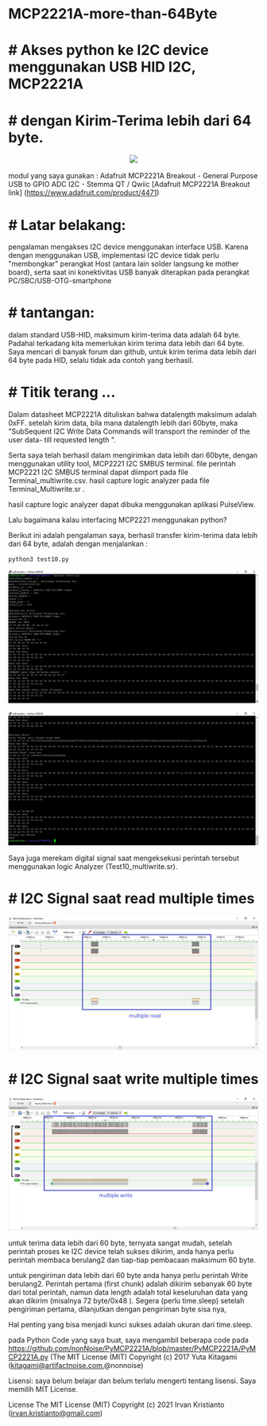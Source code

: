 # MCP2221A-more-than-64Byte


# # Akses python ke I2C device menggunakan USB HID I2C, MCP2221A
# # dengan Kirim-Terima lebih dari 64 byte.

<p align="center">
  <img src="img/Gambar01.png">
</p>

modul yang saya gunakan : Adafruit MCP2221A Breakout - General Purpose USB to GPIO ADC I2C - Stemma QT / Qwiic
[Adafruit MCP2221A Breakout link] (https://www.adafruit.com/product/4471)

# # Latar belakang:
pengalaman mengakses I2C device menggunakan interface USB. Karena dengan menggunakan USB, 
implementasi I2C device tidak perlu "membongkar" perangkat Host (antara lain solder langsung ke mother board), 
serta saat ini konektivitas USB banyak diterapkan pada perangkat PC/SBC/USB-OTG-smartphone

# # tantangan:
dalam standard USB-HID, maksimum kirim-terima data adalah 64 byte. Padahal terkadang kita memerlukan kirim terima data lebih dari 64 byte.
Saya mencari di banyak forum dan github, untuk kirim terima data lebih dari 64 byte pada HID, selalu tidak ada contoh yang berhasil.

# # Titik terang ... 
Dalam datasheet MCP2221A dituliskan bahwa datalength maksimum adalah 0xFF. 
setelah kirim data, bila mana datalength lebih dari 60byte, maka "SubSequent I2C Write Data Commands will transport the reminder of the user data- till requested length ".

Serta saya telah berhasil dalam mengirimkan data lebih dari 60byte, dengan menggunakan utility tool, MCP2221 I2C SMBUS terminal.
file perintah MCP2221 I2C SMBUS terminal dapat diimport pada file Terminal_multiwrite.csv.
hasil capture logic analyzer pada file Terminal_Multiwrite.sr .

hasil capture logic analyzer dapat dibuka menggunakan aplikasi PulseView.

Lalu bagaimana kalau interfacing MCP2221 menggunakan python?

Berikut ini adalah pengalaman saya, berhasil transfer kirim-terima data lebih dari 64 byte, adalah dengan menjalankan :

```
python3 test10.py
```

<p align="center">
  <img src="img/python01.png">
</p>


<p align="center">
  <img src="img/python02.png">
</p>


Saya juga merekam digital signal saat mengeksekusi perintah tersebut menggunakan logic Analyzer (Test10_multiwrite.sr).

# # I2C Signal saat read multiple times

<p align="center">
  <img src="img/multipleread.png">
</p>
 
# # I2C Signal saat write multiple times

<p align="center">
  <img src="img/multiplewrite.png">
</p>
 

untuk terima data lebih dari 60 byte,
ternyata sangat mudah,
setelah perintah proses ke I2C device telah sukses dikirim, 
anda hanya perlu perintah membaca berulang2 dan tiap-tiap pembacaan maksimum 60 byte.

untuk pengiriman data lebih dari 60 byte 
anda hanya perlu perintah Write berulang2.
Perintah pertama (first chunk) adalah dikirim sebanyak 60 byte dari total perintah, namun data length adalah total keseluruhan data yang akan dikirim (misalnya 72 byte/0x48 ). 
Segera (perlu time.sleep) setelah pengiriman pertama, dilanjutkan dengan pengiriman byte sisa nya,

Hal penting yang bisa menjadi kunci sukses adalah ukuran dari time.sleep.

pada Python Code yang saya buat, saya mengambil beberapa code pada  
https://github.com/nonNoise/PyMCP2221A/blob/master/PyMCP2221A/PyMCP2221A.py
(The MIT License (MIT) Copyright (c) 2017 Yuta Kitagami (kitagami@artifactnoise.com,@nonnoise)

Lisensi:
saya belum belajar dan belum terlalu mengerti  tentang lisensi.
Saya memilih MIT License.

License
The MIT License (MIT) Copyright (c) 2021 Irvan Kristianto (irvan.kristianto@gmail.com)

